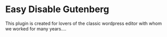 # Easy Disable Gutenberg
This plugin is created for lovers of the classic wordpress editor with whom we worked for many years....